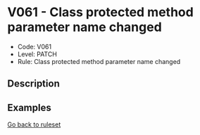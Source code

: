 # V061 - Class protected method parameter name changed

* Code: V061
* Level: PATCH
* Rule: Class protected method parameter name changed

## Description

## Examples

[Go back to ruleset](../README.md)